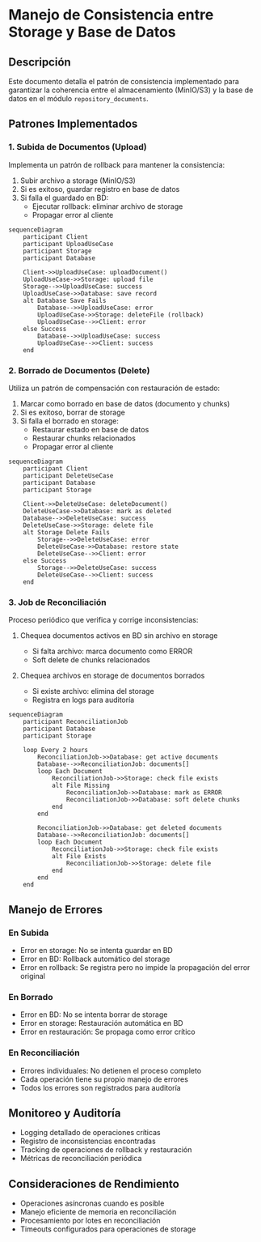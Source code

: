 # Manejo de Consistencia entre Storage y Base de Datos

## Descripción
Este documento detalla el patrón de consistencia implementado para garantizar la coherencia entre el almacenamiento (MinIO/S3) y la base de datos en el módulo `repository_documents`.

## Patrones Implementados

### 1. Subida de Documentos (Upload)
Implementa un patrón de rollback para mantener la consistencia:

1. Subir archivo a storage (MinIO/S3)
2. Si es exitoso, guardar registro en base de datos
3. Si falla el guardado en BD:
   - Ejecutar rollback: eliminar archivo de storage
   - Propagar error al cliente

```mermaid
sequenceDiagram
    participant Client
    participant UploadUseCase
    participant Storage
    participant Database
    
    Client->>UploadUseCase: uploadDocument()
    UploadUseCase->>Storage: upload file
    Storage-->>UploadUseCase: success
    UploadUseCase->>Database: save record
    alt Database Save Fails
        Database-->>UploadUseCase: error
        UploadUseCase->>Storage: deleteFile (rollback)
        UploadUseCase-->>Client: error
    else Success
        Database-->>UploadUseCase: success
        UploadUseCase-->>Client: success
    end
```

### 2. Borrado de Documentos (Delete)
Utiliza un patrón de compensación con restauración de estado:

1. Marcar como borrado en base de datos (documento y chunks)
2. Si es exitoso, borrar de storage
3. Si falla el borrado en storage:
   - Restaurar estado en base de datos
   - Restaurar chunks relacionados
   - Propagar error al cliente

```mermaid
sequenceDiagram
    participant Client
    participant DeleteUseCase
    participant Database
    participant Storage
    
    Client->>DeleteUseCase: deleteDocument()
    DeleteUseCase->>Database: mark as deleted
    Database-->>DeleteUseCase: success
    DeleteUseCase->>Storage: delete file
    alt Storage Delete Fails
        Storage-->>DeleteUseCase: error
        DeleteUseCase->>Database: restore state
        DeleteUseCase-->>Client: error
    else Success
        Storage-->>DeleteUseCase: success
        DeleteUseCase-->>Client: success
    end
```

### 3. Job de Reconciliación
Proceso periódico que verifica y corrige inconsistencias:

1. Chequea documentos activos en BD sin archivo en storage
   - Si falta archivo: marca documento como ERROR
   - Soft delete de chunks relacionados

2. Chequea archivos en storage de documentos borrados
   - Si existe archivo: elimina del storage
   - Registra en logs para auditoría

```mermaid
sequenceDiagram
    participant ReconciliationJob
    participant Database
    participant Storage
    
    loop Every 2 hours
        ReconciliationJob->>Database: get active documents
        Database-->>ReconciliationJob: documents[]
        loop Each Document
            ReconciliationJob->>Storage: check file exists
            alt File Missing
                ReconciliationJob->>Database: mark as ERROR
                ReconciliationJob->>Database: soft delete chunks
            end
        end
        
        ReconciliationJob->>Database: get deleted documents
        Database-->>ReconciliationJob: documents[]
        loop Each Document
            ReconciliationJob->>Storage: check file exists
            alt File Exists
                ReconciliationJob->>Storage: delete file
            end
        end
    end
```

## Manejo de Errores

### En Subida
- Error en storage: No se intenta guardar en BD
- Error en BD: Rollback automático del storage
- Error en rollback: Se registra pero no impide la propagación del error original

### En Borrado
- Error en BD: No se intenta borrar de storage
- Error en storage: Restauración automática en BD
- Error en restauración: Se propaga como error crítico

### En Reconciliación
- Errores individuales: No detienen el proceso completo
- Cada operación tiene su propio manejo de errores
- Todos los errores son registrados para auditoría

## Monitoreo y Auditoría

- Logging detallado de operaciones críticas
- Registro de inconsistencias encontradas
- Tracking de operaciones de rollback y restauración
- Métricas de reconciliación periódica

## Consideraciones de Rendimiento

- Operaciones asíncronas cuando es posible
- Manejo eficiente de memoria en reconciliación
- Procesamiento por lotes en reconciliación
- Timeouts configurados para operaciones de storage